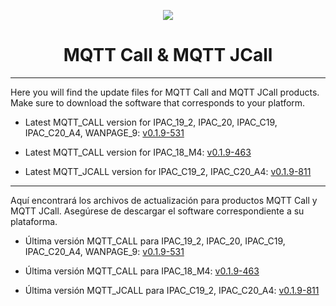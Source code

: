 <p align="center">
  <img src="https://surix.net/images/logo-scrolled.png" />
</p>

# <h1 align="center">MQTT Call & MQTT JCall</h1>

---

Here you will find the update files for MQTT Call and MQTT JCall products. Make sure to download the software that corresponds to your platform.

- Latest MQTT_CALL version for IPAC_19_2, IPAC_20, IPAC_C19, IPAC_C20_A4, WANPAGE_9: [v0.1.9-531](https://github.com/surixArg/mqtt_call/tree/main/MQTT_CALL/v0.1.9-531)

- Latest MQTT_CALL version for IPAC_18_M4: [v0.1.9-463](https://github.com/surixArg/mqtt_call/tree/main/MQTT_CALL/v0.1.9-463)

- Latest MQTT_JCALL version for IPAC_C19_2, IPAC_C20_A4: [v0.1.9-811](https://github.com/surixArg/mqtt_call/tree/main/MQTT_JCALL/v0.1.9-811)

---

Aquí encontrará los archivos de actualización para productos MQTT Call y MQTT JCall. Asegúrese de descargar el software correspondiente a su plataforma.

- Última versión MQTT_CALL para IPAC_19_2, IPAC_20, IPAC_C19, IPAC_C20_A4, WANPAGE_9: [v0.1.9-531](https://github.com/surixArg/mqtt_call/tree/main/MQTT_CALL/v0.1.9-531)

- Última versión MQTT_CALL para IPAC_18_M4: [v0.1.9-463](https://github.com/surixArg/mqtt_call/tree/main/MQTT_CALL/v0.1.9-463)

- Última versión MQTT_JCALL para IPAC_C19_2, IPAC_C20_A4: [v0.1.9-811](https://github.com/surixArg/mqtt_call/tree/main/MQTT_JCALL/v0.1.9-811)
